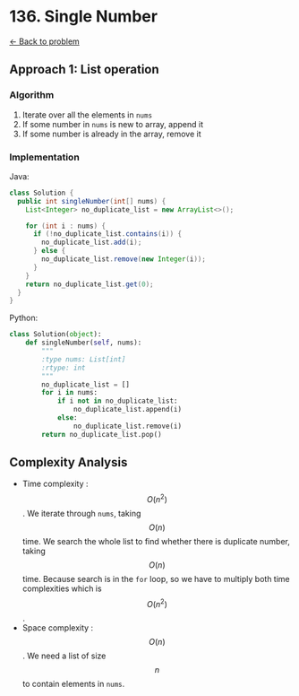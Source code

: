 # 136. Single Number
[&larr;&nbsp;Back to problem](./README.md)

## Approach 1: List operation

### Algorithm

1. Iterate over all the elements in `nums`
2. If some number in `nums` is new to array, append it
3. If some number is already in the array, remove it

### Implementation

Java:
```Java
class Solution {
  public int singleNumber(int[] nums) {
    List<Integer> no_duplicate_list = new ArrayList<>();

    for (int i : nums) {
      if (!no_duplicate_list.contains(i)) {
        no_duplicate_list.add(i);
      } else {
        no_duplicate_list.remove(new Integer(i));
      }
    }
    return no_duplicate_list.get(0);
  }
}
```

Python:
```Python
class Solution(object):
    def singleNumber(self, nums):
        """
        :type nums: List[int]
        :rtype: int
        """
        no_duplicate_list = []
        for i in nums:
            if i not in no_duplicate_list:
                no_duplicate_list.append(i)
            else:
                no_duplicate_list.remove(i)
        return no_duplicate_list.pop()
```

## Complexity Analysis

* Time complexity : $$O(n^2)$$. We iterate through `nums`, taking $$O(n)$$ time. We search the whole list to find whether there is duplicate number, taking $$O(n)$$ time. Because search is in the `for` loop, so we have to multiply both time complexities which is $$O(n^2)$$.
* Space complexity : $$O(n)$$. We need a list of size $$n$$ to contain elements in `nums`.
